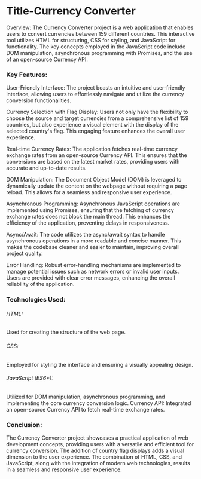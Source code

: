 <h1>Title-Currency Converter</h1>
<p>
  Overview:
The Currency Converter project is a web application that enables users to convert currencies between 159 different countries. This interactive tool utilizes HTML for structuring, CSS for styling,
and JavaScript for functionality. The key concepts employed in the JavaScript code include DOM manipulation, asynchronous programming with Promises, and the use of an open-source Currency API.

<h3>Key Features:</h3>

User-Friendly Interface:
The project boasts an intuitive and user-friendly interface, allowing users to effortlessly navigate and utilize the currency conversion functionalities.

Currency Selection with Flag Display:
Users not only have the flexibility to choose the source and target currencies from a comprehensive list of 159 countries, but also experience a visual element with the display of the selected
country's flag. This engaging feature enhances the overall user experience.

Real-time Currency Rates:
The application fetches real-time currency exchange rates from an open-source Currency API. This ensures that the conversions are based on the latest market rates, providing users with accurate and
up-to-date results.

DOM Manipulation:
The Document Object Model (DOM) is leveraged to dynamically update the content on the webpage without requiring a page reload. This allows for a seamless and responsive user experience.

Asynchronous Programming:
Asynchronous JavaScript operations are implemented using Promises, ensuring that the fetching of currency exchange rates does not block the main thread. This enhances the efficiency of the application, 
preventing delays in responsiveness.

Async/Await:
The code utilizes the async/await syntax to handle asynchronous operations in a more readable and concise manner. This makes the codebase cleaner and easier to maintain, improving overall project quality.

Error Handling:
Robust error-handling mechanisms are implemented to manage potential issues such as network errors or invalid user inputs. Users are provided with clear error messages, enhancing the overall reliability of 
the application.

<h3>Technologies Used:</h3>

<h6>HTML:</h6> Used for creating the structure of the web page.
<h6>CSS:</h6> Employed for styling the interface and ensuring a visually appealing design.
<h6>JavaScript (ES6+):</h6> Utilized for DOM manipulation, asynchronous programming, and implementing the core currency conversion logic.
Currency API: Integrated an open-source Currency API to fetch real-time exchange rates.

<h3>Conclusion:</h3>
The Currency Converter project showcases a practical application of web development concepts, providing users with a versatile and efficient tool for currency conversion. The addition of country flag 
displays adds a visual dimension to the user experience. The combination of HTML, CSS, and JavaScript, along with the integration of modern web technologies, results in a seamless and responsive user experience.


</p>
